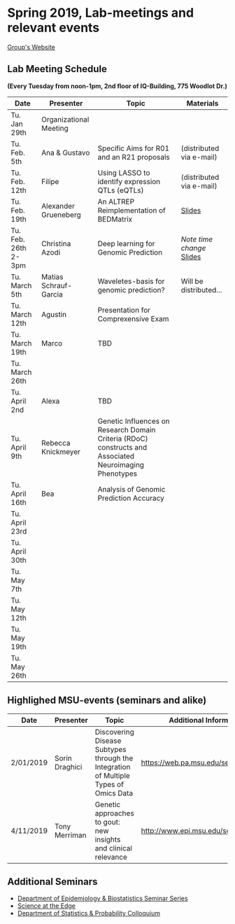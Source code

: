 # Spring 2019, Lab-meetings and relevant events



[Group's Website](http://quantgen.github.io/)

## Lab Meeting Schedule

**(Every Tuesday from noon-1pm, 2nd floor of IQ-Building, 775 Woodlot Dr.)**

| Date           | Presenter     |  Topic        |  Materials    |
| -------------  | ------------- | ------------- | ------------- |
| Tu. Jan 29th  | Organizational Meeting|
| Tu. Feb. 5th  |  Ana & Gustavo | Specific Aims for  R01 and an R21 proposals | (distributed via e-mail) |
| Tu. Feb. 12th  | Filipe | Using LASSO to identify expression QTLs (eQTLs) |  (distributed via e-mail) |
| Tu. Feb. 19th  |  Alexander Grueneberg | An ALTREP Reimplementation of BEDMatrix | [Slides](https://slides.agrueneberg.info/2019-02-19-bedmatrix-altrep-reimplementation.html#1) |
| Tu. Feb. 26th 2-3pm |  Christina Azodi | Deep learning for Genomic Prediction | *Note time change* [Slides](https://github.com/azodichr/azodichr.github.io/blob/master/QuantGen_190226.pdf)|
| Tu. March 5th  | Matias Schrauf-Garcia | Waveletes-basis for genomic prediction? | Will be distributed...|
| Tu. March 12th  |Agustin  | Presentation for Comprexensive Exam |  |
| Tu. March 19th | Marco | TBD |  |
| Tu. March 26th  |  |  |  |
| Tu. April 2nd  | Alexa | TBD |  |
| Tu. April 9th   | Rebecca Knickmeyer | Genetic Influences on Research Domain Criteria (RDoC) constructs and Associated Neuroimaging Phenotypes |  |
| Tu. April 16th   | Bea |Analysis of Genomic Prediction Accuracy |  |
| Tu. April 23rd   |  | |  |
| Tu. April 30th    |  | |  |
| Tu. May 7th  |  | |  |
| Tu. May 12th |  | |  |
| Tu. May 19th |  | |  |
| Tu. May 26th |  | |  |


## Highlighed MSU-events (seminars and alike)

| Date | Presenter | Topic | Additional Information |
| -------------  | ------------- | ------------- | ------------- |
| 2/01/2019  | Sorin Draghici | Discovering Disease Subtypes through the Integration of Multiple Types of Omics Data | https://web.pa.msu.edu/seminars/edge/ |
| 4/11/2019  | Tony Merriman | Genetic approaches to gout: new insights and clinical relevance | http://www.epi.msu.edu/seminars/ |

## Additional Seminars

* [Department of Epidemiology & Biostatistics Seminar Series](http://www.epi.msu.edu/seminars/)
* [Science at the Edge](https://web.pa.msu.edu/seminars/edge/)
* [Department of Statistics & Probability Colloquium](https://stt.natsci.msu.edu/events/upcoming-events/)


